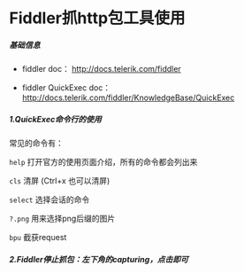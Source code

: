 # Fiddler抓http包工具使用

##### 基础信息

- fiddler doc： <http://docs.telerik.com/fiddler>

- fiddler QuickExec doc：<http://docs.telerik.com/fiddler/KnowledgeBase/QuickExec>

##### 1.QuickExec命令行的使用

常见的命令有：

`help` 打开官方的使用页面介绍，所有的命令都会列出来

`cls`   清屏  (Ctrl+x 也可以清屏)

`select` 选择会话的命令

`?.png`  用来选择png后缀的图片

`bpu`  截获request

##### 2.Fiddler停止抓包：左下角的capturing，点击即可

